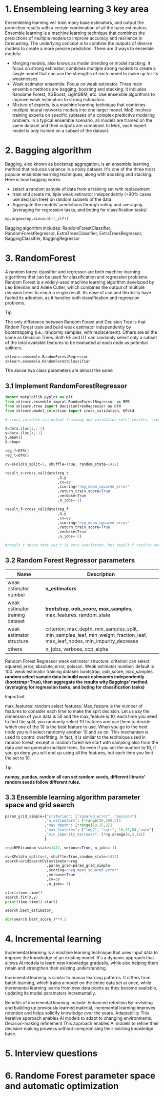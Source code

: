 # 1. Ensembleing learning 3 key area
Ensembleing learning will train many base estimators, and output the prediction results with a certain combination of all the base estimators.
Ensemble learning is a machine learning technique that combines the predictions of multiple models to improve accuracy and resilience in forecasting. The underlying concept is to combine the outputs of diverse models to create a more precise prediction.
There are 3 ways to ensenble models:
- Merging models, also knows as model blending or model stacking. It focus on strong estimator, combines multiple strong models to create a single model that can use the strengths of each model to make up for its weaknesses.
- Weak estimator ensemble. Focus on weak estimator. Three main ensemble methods are bagging, boosting and stacking. It includes Randome Forest, XGBoost, LightGBM, etc. Use ensemble algorithms to improve weak estimators to strong estimators.
- Mixture of experts, is a machine learning technique that combines multiple neural networks models into one larger model. MoE involves training experts on specific subtasks of a complex predictive modeling problem. In a typical ensemble scenario, all models are trained on the same dataset and their outputs are combined. In MoE, each expert model is only trained on a subset of the dataset.
# 2. Bagging algorithm
Bagging, also known as bootstrap aggregation, is an ensemble learning method that reduces variance in a noisy dataset. It's one of the three most popular ensemble learning techniques, along with boosting and stacking. Here is how bagging works:
- select a random sample of data from a training set with replacement
- train and create multiple weak estimator independently (+90% cases use decision tree) on random subsets of the data
- Aggregate the models' predictions through voting and averaging. (averaging for regression tasks, and boting for classification tasks)
```python
np.argmax(np.bincount(r_clf))
```
Bagging algorithm includes: RandomForestClassifier, RandomForestRegressor, ExtraTreesClassifier, ExtraTreesRegressor, BaggingClassifier, BaggingRegressor

# 3. RandomForest
A random forest classifier and regressor are both machine learning algorithms that can be used for classification and regression problems.
Random Forest is a widely-used machine learning algorithm developed by Leo Breiman and Adele Cutler, which combines the output of multiple decision trees to reach a single result. Its ease of use and flexibility have fueled its adoption, as it handles both classification and regression problems.
> [!TIP]
> The only difference between Random Forest and Decision Tree is that Rndom Forest train and build weak estimator independently by bootstrapping (i.e.: randomly samples, with replacement). Others are all the same as Decision Trees. Both RF and DT can randomly select only a subset of the total available features to be evaluated at each node as potential splitters.
```python
sklearn.ensemble.RandomForestRegressor
sklearn.ensemble.RandomForestClassifier
```
The above two class parameters are almost the same
## 3.1 Implement RandomForestRegressor
```python
import matplotlib.pyplot as plt
from sklearn.ensemble improt RandomForestRegressor as RFR
from sklearn.tree import DecisionTreeRegressor as DTR
from sklearn.model_selection import cross_validation, KFold

# cross_validate can output training and validation sets' results, cross_val_score can only ouput validation sets' results

X=data.iloc[:,:-1]
y=data.iloc[:,-1]
y.mean()
X.shape

reg_f=RFR()
reg_t=DTR()

cv=KFold(n_split=5, shuffle=True, random_state=1412)

result_t=cross_validate(reg_t
                        ,X,y
                        ,cv=cv
                        ,scoring="neg_mean_squared_error"
                        ,return_train_score=True
                        ,verbose=True
                        ,n_jobs=-1)

result_f=cross_validate(reg_f
                        ,X,y
                        ,cv=cv
                        ,scoring="neg_mean_squared_error"
                        ,return_train_score=True
                        ,verbose=True
                        ,n_jobs=-1)

#result_t shows that reg_t is very overfitted, but result_f results are much better. RF has more generalization capability
```
## 3.2 Random Forest Regressor parameters
| Name  | Description |
| ------------- | ------------- |
| weak estimator number  | **n_estimators** |
| weak estimator training dataset  | **bootstrap, oob_score, max_samples**, max_features, random_state  |
| weak estimator structure  | criterion, max_depth, min_samples_split, min_samples_leaf, min_weight_fraction_leaf, max_leaf_nodes, min_impurity_decrease  |
| others  | n_jobs, verbose, ccp_alpha  |

Random Forest Regressor weak estimator structure: criterion can select squared_error, absolute_error, poisson.
Weak estimator number: default is 100.
weak estimator training dataset: bootstrap, oob_score, max_samples. **random select sample data to build weak estimarots independently (bootstrap=True), then aggregate the results wity Baggings' method. (averaging for regression tasks, and boting for classification tasks)**

> [!IMPORTANT]
> max_features: random select features. Max_feature is the number of features to consider each time to make the split decision. Let us say the dimension of your data is 50 and the max_feature is 10, each time you need to find the split, you randomly select 10 features and use them to decide which one of the 10 is the best feature to use. When you go to the next node you will select randomly another 10 and so on.
> This mechanism is used to control overfitting. In fact, it is similar to the technique used in random forest, except in random forest we start with sampling also from the data and we generate multiple trees.
> So even if you set the number to 10, if you go deep you will end up using all the features, but each time you limit the set to 10.

> [!TIP]
> **numpy, pandas, random all can set random seeds, different librarie' random seeds follow different rules.**

## 3.3 Ensemble learning algorithm parameter space and grid search
```python
param_grid_simple={"criterion": ["squared_error", "poisson"]
                  ,"n_estimators": [*range(20,100,5)]
                  ,"max_depth": [*range(10,25,2)]
                  ,"max_features": ["log2", "sqrt", 16,32,64,"auto"]
                  ,"min_impurity_decrease": [*np.arange(0,5,10)]
                  }

reg=RFR(random_state=1412, verbose=True, n_jobs=-1)

cv=KFold(n_splits=5, shuffle=True,random_state=1412)
search=GridSearchCV(estimator=reg
                   ,param_grid=param_grid_simple
                   ,scoring="neg_mean_squared_error"
                   ,verbose=True
                   ,cv=cv
                   ,n_jobs=-1)

start=time.time()
search.fit(X,y)
print(time.time()-start)

search.best_estimator_

abs(search.best_score_)**0.5

```

# 4. Incremental learning
Incremental learning is a machine learning technique that uses input data to improve the knowledge of an existing model. It's a dynamic approach that allows AI models to learn new knowledge gradually, while also helping them retain and strengthen their existing understanding.

Incremental learning is similar to human learning patterns. It differs from batch learning, which trains a model on the entire data set at once, while incremental learning learns from new data points as they become available, updating its model parameters incrementally.

Benefits of incremental learning include:
Enhanced retention
By revisiting and building up previously learned material, incremental learning improves retention and helps solidify knowledge over the years.
Adaptability
This iterative approach enables AI models to adapt to changing environments.
Decision-making refinement
This approach enables AI models to refine their decision-making prowess without compromising their existing knowledge base.

# 5. Interview questions

# 6. Randome Forest parameter space and automatic optimization






























